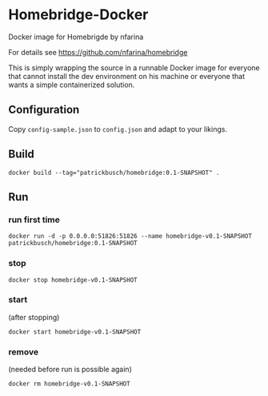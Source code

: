 # Homebridge-Docker

Docker image for Homebrigde by nfarina

For details see https://github.com/nfarina/homebridge

This is simply wrapping the source in a runnable Docker image for everyone that cannot install the dev environment on his machine or everyone that wants a simple containerized solution.

## Configuration

Copy `config-sample.json` to `config.json` and adapt to your likings.

## Build

`docker build --tag="patrickbusch/homebridge:0.1-SNAPSHOT" .`

## Run

### run first time

`docker run -d -p 0.0.0.0:51826:51826 --name homebridge-v0.1-SNAPSHOT patrickbusch/homebridge:0.1-SNAPSHOT`

### stop

`docker stop homebridge-v0.1-SNAPSHOT`

### start

(after stopping)

`docker start homebridge-v0.1-SNAPSHOT`

### remove

(needed before run is possible again)

`docker rm homebridge-v0.1-SNAPSHOT`